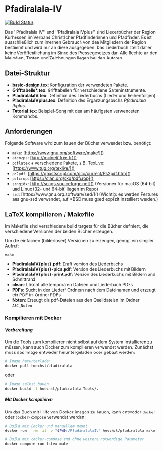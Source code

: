 # Pfadiralala-IV
[![Build Status](https://travis-ci.org/vcp-kurhessen/Pfadiralala-IV.svg?branch=master)](https://travis-ci.org/vcp-kurhessen/Pfadiralala-IV)

Das ''Pfadiralala IV'' und ''Pfadiralala IVplus'' sind Liederbücher der Region Kurhessen im Verband Christlicher Pfadfinderinnen und Pfadfinder. Es ist ausschließlich zum internen Gebrauch von den Mitgliedern der Region bestimmt und wird nur an diese ausgegeben. Das Liederbuch stellt daher keine Veröffentlichung im Sinne des Pressegesetzes dar. Alle Rechte an den Melodien, Texten und Zeichnungen liegen bei den Autoren. 

## Datei-Struktur

- **basic-design.tex**: Konfiguration der verwendeten Pakete.
- **Grifftabelle\*.tex**: Grifftabellen für verschiedene Saiteninstrumente.
- **PfadiralalaIV.tex**: Definition des Liederbuchs (Lieder und Reihenfolgen).
- **PfadiralalaIVplus.tex**: Definition des Ergänzungsbuchs *Pfadiralala IVplus*.
- **Tutorial.tex**: Beispiel-Song mit den am häufigsten verwendeten Kommandos. 

## Anforderungen

Folgende Software wird zum bauen der Bücher verwendet bzw. benötigt:

- `make`: [https://www.gnu.org/software/make/]()
- `abcm2ps`: [http://moinejf.free.fr]()
- `pdflatex` + verschiedene Pakete, z.B. TexLive: [https://www.tug.org/texlive/]()
- `ps2pdf`: [https://ghostscript.com/doc/current/Ps2pdf.htm]()
- `pdfcrop`: [https://ctan.org/pkg/pdfcrop]()
- `songidx`: [http://songs.sourceforge.net]() (Versionen für macOS (64-bit) und Linux (32- und 64-bit) liegen im Repo)
- `sed`: [https://www.gnu.org/software/sed/]() (Wichtig: es werden Features aus gnu-sed verwendet, auf *BSD muss gsed explizit installiert werden.) 

## LaTeX kompilieren / Makefile

Im Makefile sind verschiedene build targets für die Bücher definiert, die verschiedene Versionen der beiden Bücher erzeugen.

Um die einfachen (bilderlosen) Versionen zu erzeugen, genügt ein simpler Aufruf:

```
make
``` 

- **PfadiralalaIV{plus}.pdf**: Draft version des Liederbuchs
- **PfadiralalaIV{plus}-pics.pdf**: Version des Liederbuchs mit Bildern
- **PfadiralalaIV{plus}-print.pdf**: Version des Liederbuchs mit Bildern und Schnittrand
- **clean**: Löscht alle temporären Dateien und Liederbuch PDFs
- **PDFs**: Sucht in den Lieder* Ordnern nach dem Dateinamen und erzeugt ein PDF im Ordner PDFs
- **Noten**: Erzeugt die pdf-Dateien aus den Quelldateien im Ordner `ABC_Noten`

### Kompilieren mit Docker

##### Vorbereitung
Um die Tools zum kompilieren nicht selbst auf dem System installieren zu müssen, kann auch Docker zum kompilieren verwendet werden. Zunächst muss das Image entweder heruntergeladen oder gebaut werden: 

```bash
# Image herunterladen
docker pull hoechst/pfadiralala
```
oder

```bash
# Image selbst bauen
docker build -t hoechst/pfadiralala Tools/.
```

##### Mit Docker kompilieren
Um das Buch mit Hilfe von Docker images zu bauen, kann entweder `docker` oder `docker-compose` verwendet werden:

```bash
# Build mit Docker und manuellem mount
docker run --rm -it -v "$PWD:/PfadiralalaIV" hoechst/pfadiralala make
```

```bash
# Build mit docker-compose und ohne weitere notwendige Parameter
docker-compose run latex make
```
